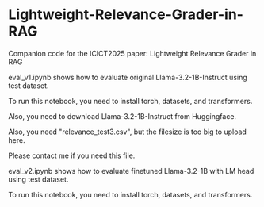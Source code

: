 # Lightweight-Relevance-Grader-in-RAG
Companion code for the ICICT2025 paper: Lightweight Relevance Grader in RAG

eval_v1.ipynb shows how to evaluate original Llama-3.2-1B-Instruct using test dataset.

To run  this notebook, you need to install torch, datasets, and transformers.

Also, you need to download Llama-3.2-1B-Instruct from Huggingface.

Also, you need "relevance_test3.csv", but the filesize is too big to upload here.

Please contact me if you need this file.



eval_v2.ipynb shows how to evaluate finetuned Llama-3.2-1B with LM head using test dataset.

To run  this notebook, you need to install torch, datasets, and transformers.

